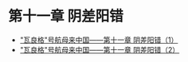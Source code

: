 # 第十一章 阴差阳错

* ["瓦良格"号航母来中国——第十一章 阴差阳错（1）](http://mp.weixin.qq.com/s?__biz=MzI2MjQ3MTM5OA==&mid=2247483792&idx=1&sn=56346617dcf80ea70b35f596ec8fbcb5)
* ["瓦良格"号航母来中国——第十一章 阴差阳错（2）](http://mp.weixin.qq.com/s?__biz=MzI2MjQ3MTM5OA==&mid=2247483796&idx=1&sn=9a1bcc9f77ef6c2b00616f908ed83380)
